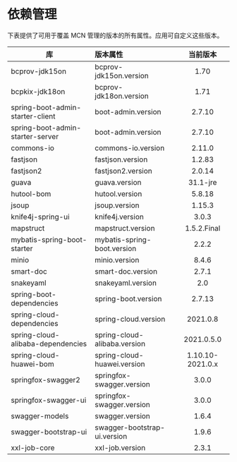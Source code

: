 # 依赖管理

下表提供了可用于覆盖 MCN 管理的版本的所有属性。应用可自定义这些版本。

| 库                                 | 版本属性                                  |       当前版本       |
|-----------------------------------|:--------------------------------------|:----------------:|
| bcprov-jdk15on                    | bcprov-jdk15on.version                |       1.70       |
| bcpkix-jdk18on                    | bcprov-jdk18on.version                |       1.71       |
| spring-boot-admin-starter-client  | boot-admin.version                    |      2.7.10      |
| spring-boot-admin-starter-server  | boot-admin.version                    |      2.7.10      |
| commons-io                        | commons-io.version                    |      2.11.0      |
| fastjson                          | fastjson.version                      |      1.2.83      |
| fastjson2                         | fastjson2.version                     |      2.0.14      |
| guava                             | guava.version                         |     31.1-jre     |
| hutool-bom                        | hutool.version                        |      5.8.18      |
| jsoup                             | jsoup.version                         |      1.15.3      |
| knife4j-spring-ui                 | knife4j.version                       |      3.0.3       |
| mapstruct                         | mapstruct.version                     |   1.5.2.Final    |
| mybatis-spring-boot-starter       | mybatis-spring-boot.version           |      2.2.2       |
| minio                             | minio.version                         |      8.4.6       |
| smart-doc                         | smart-doc.version                     |      2.7.1       |
| snakeyaml                         | snakeyaml.version                     |       2.0        |
| spring-boot-dependencies          | spring-boot.version                   |      2.7.13      |
| spring-cloud-dependencies         | spring-cloud.version                  |     2021.0.8     |
| spring-cloud-alibaba-dependencies | spring-cloud-alibaba.version          |    2021.0.5.0    |
| spring-cloud-huawei-bom           | spring-cloud-huawei.version           | 1.10.10-2021.0.x |
| springfox-swagger2                | springfox-swagger.version             |      3.0.0       |
| springfox-swagger-ui              | springfox-swagger.version             |      3.0.0       |
| swagger-models                    | swagger.version                       |      1.6.4       |
| swagger-bootstrap-ui              | swagger-bootstrap-ui.version          |      1.9.6       |
| xxl-job-core                      | xxl-job.version                       |      2.3.1       |